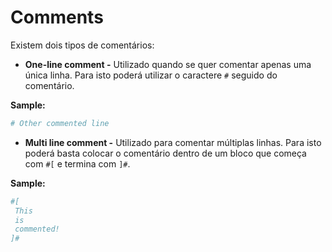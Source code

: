 # Comments

Existem dois tipos de comentários:

* **One-line comment -** Utilizado quando se quer comentar apenas uma única linha. Para isto poderá utilizar o caractere `#` seguido do comentário.

**Sample:**

```python
# Other commented line
```

* **Multi line comment -** Utilizado para comentar múltiplas linhas. Para isto poderá basta colocar o comentário dentro de um bloco que começa com `#[` e termina com `]#`.

**Sample:**

```nim
#[
 This
 is
 commented!
]#
```
